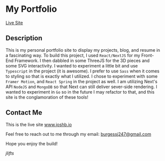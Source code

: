 # My Portfolio

[Live Site](https://www.joshb.io)

## Description

This is my personal portfolio site to display my projects, blog, and resume in a fascinating way.
To build this project, I used `React/NextJS` for my Front-End Framework. I then dabbled in some ThreeJS for the 3D pieces and some SVG interactivity. I wanted to experiment a little bit and use `Typescript` in the project (it is awesome). I prefer to use `Sass` when it comes to styling so that is exactly what I utilized. I chose to experiment with some `Framer Motion`, and `React Spring` in the project as well. I am utilizing Next's API `NodeJS` and `MongoDB` so that Next can still deliver sever-side rendering. I wanted to experiment in `Go` so in the future I may refactor to that, and this site is the conglamoration of these tools!

## Contact Me

This is the live site www.joshb.io

Feel free to reach out to me through my email: burgessj247@gmail.com

Hope you enjoy the build!

_jlifts_
